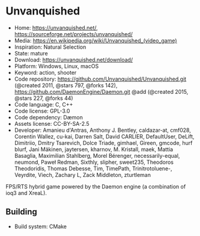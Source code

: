 # Unvanquished

- Home: https://unvanquished.net/, https://sourceforge.net/projects/unvanquished/
- Media: https://en.wikipedia.org/wiki/Unvanquished_(video_game)
- Inspiration: Natural Selection
- State: mature
- Download: https://unvanquished.net/download/
- Platform: Windows, Linux, macOS
- Keyword: action, shooter
- Code repository: https://github.com/Unvanquished/Unvanquished.git (@created 2011, @stars 797, @forks 142), https://github.com/DaemonEngine/Daemon.git @add (@created 2015, @stars 227, @forks 44)
- Code language: C, C++
- Code license: GPL-3.0
- Code dependency: Dæmon
- Assets license: CC-BY-SA-2.5
- Developer: Amanieu d'Antras, Anthony J. Bentley, caldazar-at, cmf028, Corentin Wallez, cu-kai, Darren Salt, David CARLIER, DefaultUser, DeLift, Dimitriio, Dmitry Tsarevich, Dolce Triade, gimhael, Gireen, gmcode, hurf blurf, Jani Mäkinen, jaytersen, kharnov, M. Kristall, maek, Mattia Basaglia, Maximilian Stahlberg, Morel Bérenger, necessarily-equal, neumond, Paweł Redman, Sixthly, slipher, sweet235, Theodoros Theodoridis, Thomas Debesse, Tim, TimePath, Trinitrotoluene-, Veyrdite, Viech, Zachary L, Zack Middleton, zturtleman

FPS/RTS hybrid game powered by the Daemon engine (a combination of ioq3 and XreaL).

## Building

- Build system: CMake
